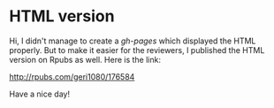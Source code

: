 # HTML version
Hi, I didn't manage to create a *gh-pages* which displayed the HTML properly. 
But to make it easier for the reviewers, I published the HTML version on Rpubs as well. Here is the link:

http://rpubs.com/geri1080/176584

Have a nice day!
